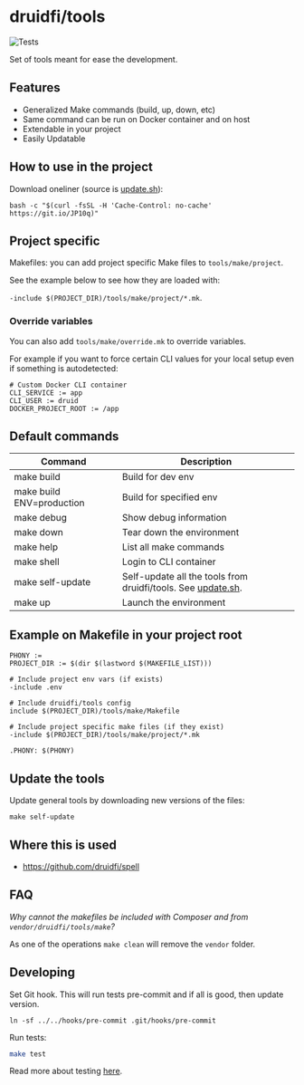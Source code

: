# druidfi/tools

![Tests](https://github.com/druidfi/tools/workflows/Tests/badge.svg)

Set of tools meant for ease the development.

## Features

- Generalized Make commands (build, up, down, etc)
- Same command can be run on Docker container and on host
- Extendable in your project
- Easily Updatable

## How to use in the project

Download oneliner (source is [update.sh](update.sh)):

```shell
bash -c "$(curl -fsSL -H 'Cache-Control: no-cache' https://git.io/JP10q)"
```

## Project specific

Makefiles: you can add project specific Make files to `tools/make/project`.

See the example below to see how they are loaded with:

`-include $(PROJECT_DIR)/tools/make/project/*.mk`.

### Override variables

You can also add `tools/make/override.mk` to override variables.

For example if you want to force certain CLI values for your local setup even if something is autodetected:

```
# Custom Docker CLI container
CLI_SERVICE := app
CLI_USER := druid
DOCKER_PROJECT_ROOT := /app
```

## Default commands

| Command                   | Description                                                               |
|---------------------------|---------------------------------------------------------------------------|
| make build                | Build for dev env                                                         |
| make build ENV=production | Build for specified env                                                   |
| make debug                | Show debug information                                                    |
| make down                 | Tear down the environment                                                 |
| make help                 | List all make commands                                                    |
| make shell                | Login to CLI container                                                    |
| make self-update          | Self-update all the tools from druidfi/tools. See [update.sh](update.sh). |
| make up                   | Launch the environment                                                    |

## Example on Makefile in your project root

```
PHONY :=
PROJECT_DIR := $(dir $(lastword $(MAKEFILE_LIST)))

# Include project env vars (if exists)
-include .env

# Include druidfi/tools config
include $(PROJECT_DIR)/tools/make/Makefile

# Include project specific make files (if they exist)
-include $(PROJECT_DIR)/tools/make/project/*.mk

.PHONY: $(PHONY)
```

## Update the tools

Update general tools by downloading new versions of the files:

```shell
make self-update
```

## Where this is used

- https://github.com/druidfi/spell

## FAQ

*Why cannot the makefiles be included with Composer and from `vendor/druidfi/tools/make`?*

As one of the operations `make clean` will remove the `vendor` folder.

## Developing

Set Git hook. This will run tests pre-commit and if all is good, then update version.

```
ln -sf ../../hooks/pre-commit .git/hooks/pre-commit
```

Run tests:

```bash
make test
```

Read more about testing [here](tests/README.md).
